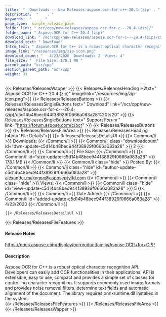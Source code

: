 ```yaml
---
title:  "  Downloads ---New-Releases-aspose.ocr-for-c++-20.4-(zip) . " 
description:  "    . " 
keywords:  "    . " 
page_type:  single_release_page
folder_link: " ocr/cpp/new-releases/aspose.ocr-for-c---20.4-(zip)/"
folder_name: " Aspose.OCR for C++ 20.4 (zip)"
download_link: " /ocr/cpp/new-releases/aspose.ocr-for-c---20.4-(zip)/c5d14b48bec944f38929f0666a083a28"
download_text: " Download"
Intro_text: " Aspose.OCR for C++ is a robust optical character recognition API. Developers can..."
image_link: "/resources/img/zip-icon.png"
download_count: "   4/23/2020  Downloads: 2  Views: 4"
file_size: "  File Size: 178.1 MB "
parent_path: "ocr/cpp"
section_parent_path: "ocr/cpp"
weight: 31
---
```


{{< Releases/ReleasesWapper >}}
  {{< Releases/ReleasesHeading H2txt=" Aspose.OCR for C++ 20.4 (zip)" imagelink="/resources/img/zip-icon.png">}}
  {{< Releases/ReleasesButtons >}}
    {{< Releases/ReleasesSingleButtons text=" Download" link="/ocr/cpp/new-releases/aspose.ocr-for-c---20.4-(zip)/c5d14b48bec944f38929f0666a083a28%20%20" >}}
    {{< Releases/ReleasesSingleButtons text=" Support Forum " link="https://forum.aspose.com/c/ocr" >}}
  {{< Releases/ReleasesButtons >}}
  {{< Releases/ReleasesFileArea >}}
    {{< Releases/ReleasesHeading h4txt="File Details">}}
    {{< Releases/ReleasesDetailsUl >}}
            {{< Common/li  >}} Downloads: {{< /Common/li >}} 
      {{< Common/li class="downloadcount" id="dwn-update-c5d14b48bec944f38929f0666a083a28" >}} 2 {{< /Common/li >}} 
      {{< Common/li  >}} File Size: {{< /Common/li >}} 
      {{< Common/li id="size-update-c5d14b48bec944f38929f0666a083a28" >}} 178.1 MB {{< /Common/li >}} 
      {{< Common/li  class="hide" >}} Posted By: {{< /Common/li >}} 
      {{< Common/li class="hide" id="author-update-c5d14b48bec944f38929f0666a083a28" >}} alexander.makogon@asposeptyltd.com {{< /Common/li >}} 
      {{< Common/li class="hide"  >}} Views: {{< /Common/li >}} 
      {{< Common/li class="hide" id="view-update-c5d14b48bec944f38929f0666a083a28" >}} 5 {{< /Common/li >}} 
      {{< Common/li  >}} Date Added: {{< /Common/li >}} 
      {{< Common/li id="added-update-c5d14b48bec944f38929f0666a083a28" >}} 4/23/2020 {{< /Common/li >}} 

    {{< /Releases/ReleasesDetailsUl >}}

  {{< Releases/ReleasesFileFeatures >}}
      <h4>Release Notes</h4><div><a href="https://docs.aspose.com/display/ocrproductfamily/Aspose.OCR+for+CPP">https://docs.aspose.com/display/ocrproductfamily/Aspose.OCR+for+CPP</a></div><h4>Description</h4><div class="HTMLDescription">Aspose.OCR for C++ is a robust optical character recognition API. Developers can easily add OCR functionalities in their applications. API is extensible, easy to use, compact and provides a simple set of classes for controlling character recognition. It supports commonly used image formats and provides noise removal filters, determine text fields and automatic alignment of the document. The library requires onnxruntime.dll installed in the system.</div>
  {{< /Releases/ReleasesFileFeatures >}}
 {{< /Releases/ReleasesFileArea >}}
{{< /Releases/ReleasesWapper >}}


